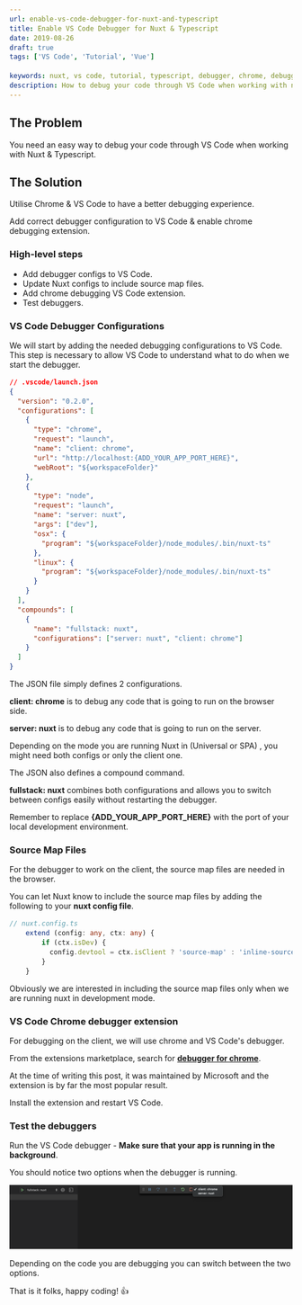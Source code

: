 ```yaml
---
url: enable-vs-code-debugger-for-nuxt-and-typescript
title: Enable VS Code Debugger for Nuxt & Typescript
date: 2019-08-26
draft: true
tags: ['VS Code', 'Tutorial', 'Vue']

keywords: nuxt, vs code, tutorial, typescript, debugger, chrome, debugging, ts, vue, vue.js
description: How to debug your code through VS Code when working with nuxt & typescript.
---
```


## The Problem

You need an easy way to debug your code through VS Code when working with Nuxt & Typescript.

## The Solution

Utilise Chrome & VS Code to have a better debugging experience. 

Add correct debugger configuration to VS Code & enable chrome debugging extension.

### High-level steps

- Add debugger configs to VS Code.
- Update Nuxt configs to include source map files.
- Add chrome debugging VS Code extension. 
- Test debuggers.

### VS Code Debugger Configurations

We will start by adding the needed debugging configurations to VS Code. This step is necessary to allow VS Code to understand what to do when we start the debugger.

```json
// .vscode/launch.json
{
  "version": "0.2.0",
  "configurations": [
    {
      "type": "chrome",
      "request": "launch",
      "name": "client: chrome",
      "url": "http://localhost:{ADD_YOUR_APP_PORT_HERE}",
      "webRoot": "${workspaceFolder}"
    },
    {
      "type": "node",
      "request": "launch",
      "name": "server: nuxt",
      "args": ["dev"],
      "osx": {
        "program": "${workspaceFolder}/node_modules/.bin/nuxt-ts"
      },
      "linux": {
        "program": "${workspaceFolder}/node_modules/.bin/nuxt-ts"
      }
    }
  ],
  "compounds": [
    {
      "name": "fullstack: nuxt",
      "configurations": ["server: nuxt", "client: chrome"]
    }
  ]
}
```
The JSON file simply defines 2 configurations. 

**client: chrome** is to debug any code that is going to run on the browser side.

**server: nuxt** is to debug any code that is going to run on the server.

Depending on the mode you are running Nuxt in (Universal or SPA) , you might need both configs or only the client one.

The JSON also defines a compound command.

**fullstack: nuxt** combines both configurations and allows you to switch between configs easily without restarting the debugger.

Remember to replace **{ADD_YOUR_APP_PORT_HERE}** with the port of your local development environment.

### Source Map Files

For the debugger to work on the client, the source map files are needed in the browser.

You can let Nuxt know to include the source map files by adding the following to your **nuxt config file**. 

```ts
// nuxt.config.ts
    extend (config: any, ctx: any) {
        if (ctx.isDev) {
          config.devtool = ctx.isClient ? 'source-map' : 'inline-source-map'
        }
    }
```

Obviously we are interested in including the source map files only when we are running nuxt in development mode.

### VS Code Chrome debugger extension

For debugging on the client, we will use chrome and VS Code's debugger.

From the extensions marketplace, search for **[debugger for chrome][1]**.

At the time of writing this post, it was maintained by Microsoft and the extension is by far the most popular result.

Install the extension and restart VS Code.

### Test the debuggers

Run the VS Code debugger - **Make sure that your app is running in the background**. 

You should notice two options when the debugger is running.

![Screenshot of how VS Code debugger running nuxt typescript configurations.](./nuxt-ts-vs-debugger-running.png)

Depending on the code you are debugging you can switch between the two options.

That is it folks, happy coding! 👍


[1]: https://marketplace.visualstudio.com/items?itemName=msjsdiag.debugger-for-chrome
